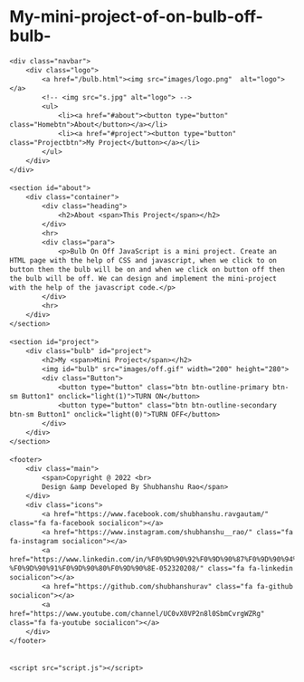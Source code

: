 # My-mini-project-of-on-bulb-off-bulb-

<!DOCTYPE html>
<html>

<head>
    <title>Shubhanshu Rao - Mini Project</title>
    <link rel="stylesheet" href="style.css">
    <link href="https://cdn.jsdelivr.net/npm/bootstrap@5.1.3/dist/css/bootstrap.min.css" rel="stylesheet" integrity="sha384-1BmE4kWBq78iYhFldvKuhfTAU6auU8tT94WrHftjDbrCEXSU1oBoqyl2QvZ6jIW3" crossorigin="anonymous">
    <link rel="stylesheet" href="https://cdnjs.cloudflare.com/ajax/libs/font-awesome/4.7.0/css/font-awesome.min.css"> 
</head>

<body>
   
    <div class="navbar">
        <div class="logo">
            <a href="/bulb.html"><img src="images/logo.png"  alt="logo"></a>
            <!-- <img src="s.jpg" alt="logo"> -->
            <ul>
                <li><a href="#about"><button type="button" class="Homebtn">About</button></a></li>
                <li><a href="#project"><button type="button" class="Projectbtn">My Project</button></a></li>
            </ul>
        </div>
    </div>
    
    <section id="about">
        <div class="container">
            <div class="heading">
                <h2>About <span>This Project</span></h2>
            </div>
            <hr>
            <div class="para">
                <p>Bulb On Off JavaScript is a mini project. Create an HTML page with the help of CSS and javascript, when we click to on button then the bulb will be on and when we click on button off then the bulb will be off. We can design and implement the mini-project with the help of the javascript code.</p>
            </div>
            <hr>
        </div>
    </section>  
   
    <section id="project">
        <div class="bulb" id="project">
            <h2>My <span>Mini Project</span></h2>
            <img id="bulb" src="images/off.gif" width="200" height="280">
            <div class="Button">
                <button type="button" class="btn btn-outline-primary btn-sm Button1" onclick="light(1)">TURN ON</button>
                <button type="button" class="btn btn-outline-secondary btn-sm Button1" onclick="light(0)">TURN OFF</button>
            </div>
        </div>
    </section>
  
    <footer>
        <div class="main">
            <span>Copyright @ 2022 <br>
            Design &amp Developed By Shubhanshu Rao</span>
        </div>
        <div class="icons">
            <a href="https://www.facebook.com/shubhanshu.ravgautam/" class="fa fa-facebook socialicon"></a>
            <a href="https://www.instagram.com/shubhanshu__rao/" class="fa fa-instagram socialicon"></a>
            <a href="https://www.linkedin.com/in/%F0%9D%90%92%F0%9D%90%87%F0%9D%90%94%F0%9D%90%81%F0%9D%90%87%F0%9D%90%80%F0%9D%90%8D%F0%9D%90%92%F0%9D%90%87%F0%9D%90%94-%F0%9D%90%91%F0%9D%90%80%F0%9D%90%8E-052320208/" class="fa fa-linkedin socialicon"></a>
            <a href="https://github.com/shubhanshurav" class="fa fa-github socialicon"></a>
            <a href="https://www.youtube.com/channel/UC0vX0VP2n8l0SbmCvrgWZRg" class="fa fa-youtube socialicon"></a>
        </div>
    </footer>
   
    
    <script src="script.js"></script>
</body>

</html>
